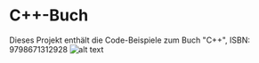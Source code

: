 # C++-Buch

Dieses Projekt enthält die Code-Beispiele zum Buch "C++", ISBN: 9798671312928
![alt text](https://github.com/mahrth/Cpp-Buch2/blob/master/image.png?raw=true)
